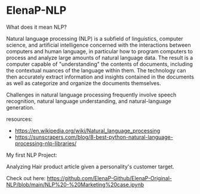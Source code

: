 # ElenaP-NLP

What does it mean NLP?

Natural language processing (NLP) is a subfield of linguistics, computer science, and artificial intelligence concerned with the interactions between computers and human language, in particular how to program computers to process and analyze large amounts of natural language data. The result is a computer capable of "understanding" the contents of documents, including the contextual nuances of the language within them. The technology can then accurately extract information and insights contained in the documents as well as categorize and organize the documents themselves.

Challenges in natural language processing frequently involve speech recognition, natural language understanding, and natural-language generation. 


resources:
- https://en.wikipedia.org/wiki/Natural_language_processing
- https://sunscrapers.com/blog/8-best-python-natural-language-processing-nlp-libraries/


My first NLP Project:

Analyzing Hair product article given a personality's customer target.

Check out here: https://github.com/ElenaP-Github/ElenaP-Original-NLP/blob/main/NLP%20-%20Marketing%20case.ipynb
